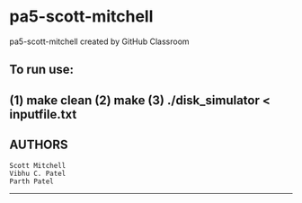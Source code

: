 # pa5-scott-mitchell
pa5-scott-mitchell created by GitHub Classroom

To run use:
--------------------------------------
(1) make clean
(2) make 
(3) ./disk_simulator < inputfile.txt
----------------------------------------
AUTHORS
----------------------------------------
	Scott Mitchell
	Vibhu C. Patel
	Parth Patel
-----------------------------------------

